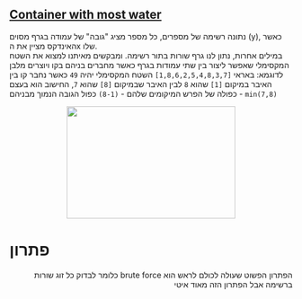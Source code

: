 ## [Container with most water](https://leetcode.com/problems/container-with-most-water/)
נתונה רשימה של מספרים, כל מספר מציג "גובה" של עמודה בגרף מסוים (y), כאשר האינדקס מציין את הx שלו.  
במילים אחרות, נתון לנו גרף שורות בתור רשימה. ומבקשים מאיתנו למצוא את השטח המקסימלי שאפשר ליצור בין שתי עמודות בגרף כאשר מחברים בניהם בקו ויוצרים מלבן  
לדוגמא: באראי `[1,8,6,2,5,4,8,3,7]` השטח המקסימלי יהיה `49` כאשר נחבר קו בין האיבר במיקום `[1]` שהוא `8` לבין האיבר שבמיקום `[8]` שהוא `7`, החישוב הוא בעצם כפולה של הפרש המיקומים שלהם - `(8-1)` כפול הגובה הנמוך מבניהם - `min(7,8)`
<p align="middle"> <img src="https://media.giphy.com/media/v1.Y2lkPTc5MGI3NjExN2gybHI2YXowYjAyaDlyazRxaHRkdWNrd2N3bmQ1d3FkOTh3cW9sbiZlcD12MV9pbnRlcm5hbF9naWZfYnlfaWQmY3Q9Zw/zij9unW3i7oLynaerZ/giphy.gif" width="300" height="200"></p>
<h1>פתרון</h1> 
<p align="right"> הפתרון הפשוט שעולה לכולם לראש הוא <span dir="ltr">brute force</span> כלומר לבדוק כל זוג שורות ברשימה אבל הפתרון הזה מאוד איטי </p>

